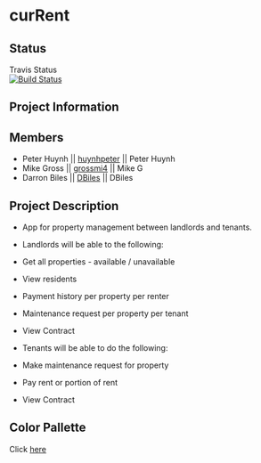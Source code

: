 # curRent

## Status
Travis Status\
[![Build Status](https://travis-ci.org/GTBC-Juggernaunts/project2.svg?branch=master)](https://travis-ci.org/GTBC-Juggernaunts/project2)
## Project Information

## Members
* Peter Huynh || [huynhpeter](https://github.com/huynhpeter) || Peter Huynh
* Mike Gross || [grossmi4](https://github.com/grossmi4) || Mike G
* Darron Biles || [DBiles](https://github.com/DBiles) || DBiles
  
## Project Description
* App for property management between landlords and tenants.
* Landlords will be able to the following:

* Get all properties - available / unavailable
* View residents
* Payment history per property per renter
* Maintenance request per property per tenant
* View Contract

* Tenants will be able to do the following:

* Make maintenance request for property
* Pay rent or portion of rent
* View Contract

## Color Pallette
Click [here](https://coolors.co/export/pdf/3c91e6-342e37-a2d729-fafffd-fa824c)
